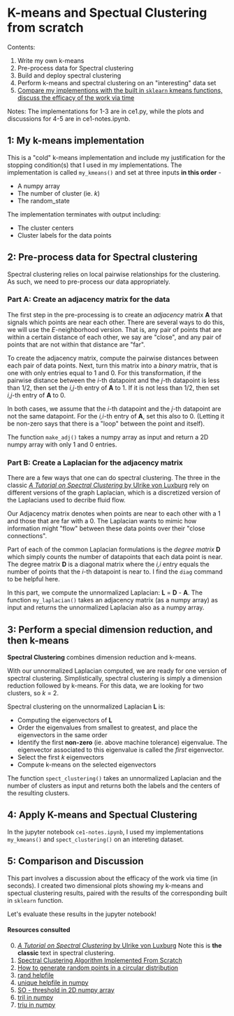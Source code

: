 # K-means and Spectual Clustering from scratch

Contents:
1. Write my own k-means
2. Pre-process data for Spectral clustering
3. Build and deploy spectral clustering
4. Perform k-means and spectral clustering on an "interesting" data set
5. <ins>Compare my implementions with the built in `sklearn` kmeans functions, discuss the efficacy of the work via time</ins>

Notes:
The implementations for 1-3 are in ce1.py, while the plots and discussions for 4-5 are in ce1-notes.ipynb.

## 1: My k-means implementation
This is a "cold" k-means implementation and include my justification for the stopping condition(s) that I used in my implementations. 
The implementation is called `my_kmeans()` and set at three inputs **in this 
order** -
* A numpy array
* The number of cluster (ie. _k_)
* The random_state

The implementation terminates with output including:
- The cluster centers
- Cluster labels for the data points


## 2: Pre-process data for Spectral clustering
Spectral clustering relies on local pairwise relationships for the clustering. As such, we need to pre-process our data appropriately. 

### Part A: Create an adjacency matrix for the data
The first step in the pre-processing is to create an _adjacency_ matrix **A** that 
signals which points are near each other. There are several ways to do this, we will 
use the _E_-neighborhood version. That is, any pair of points that are within a 
certain distance of each other, we say are "close", and any pair of points that are 
not within that distance are "far". 

To create the adjacency matrix, compute the pairwise distances between each pair of 
data points. Next, turn this matrix into a _binary_ matrix, that is one with only 
entries equal to 1 and 0. For this transformation, if the pairwise distance between 
the _i_-th datapoint and the _j_-th datapoint is less than 1/2, then set the 
_i,j_-th entry of **A** to 1. If it is not less than 1/2, then set _i,j_-th entry 
of **A** to 0. 

In both cases, we assume that the _i_-th datapoint and the _j_-th datapoint are not 
the same datapoint. For the _i,i_-th entry of **A**, set this also to 0. (Letting it 
be non-zero says that there is a "loop" between the point and itself). 

The function `make_adj()` takes a numpy array as input and return a 2D numpy array with only 1 and 0 entries. 

### Part B: Create a Laplacian for the adjacency matrix
There are a few ways that one can do spectral clustering. The three in the classic 
[_A Tutorial on Spectral Clustering_ by Ulrike von Luxburg](https://arxiv.org/pdf/0711.0189.pdf)
rely on different versions of the graph Laplacian, which is a discretized version 
of the Laplacians used to decribe fluid flow. 

Our Adjacency matrix denotes when points are near to each other with a 1 and those 
that are far with a 0. The Laplacian wants to mimic how information might "flow" 
between these data points over their "close connections". 

Part of each of the common Laplacian formulations is the _degree matrix_ **D** which 
simply counts the number of datapoints that each data point is near. The degree 
matrix **D** is a diagonal matrix where the _i,i_ entry equals the number of points 
that the _i_-th datapoint is near to. I find the `diag` command to be helpful here. 

In this part, we compute the unnormalized Laplacian: **L** = **D** - **A**. 
The function `my_laplacian()` takes an adjacency matrix (as a numpy array) 
as input and returns the unnormalized Laplacian also as a numpy array. 

## 3: Perform a special dimension reduction, and then k-means

**Spectral Clustering** combines dimension reduction and k-means.

With our unnormalized Laplacian computed, we are ready for one version of 
spectral clustering. Simplistically, spectral clustering is simply a 
dimension reduction followed by k-means. For this data, we are looking for two 
clusters, so _k_ = 2. 

Spectral clustering on the unnormalized Laplacian **L** is:
* Computing the eigenvectors of **L**
* Order the eigenvalues from smallest to greatest, and place the eigenvectors 
  in the same order
* Identify the first **non-zero** (ie. above machine tolerance) eigenvalue. The 
  eigenvector associated to this eigenvalue is called the _first_ eigenvector. 
* Select the first _k_ eigenvectors 
* Compute k-means on the selected eigenvectors

The function `spect_clustering()` takes an unnormalized Laplacian and 
the number of clusters as input and returns both the labels and the centers of 
the resulting clusters. 

## 4: Apply K-means and Spectual Clustering
In the jupyter notebook `ce1-notes.ipynb`, I used my implementations `my_kmeans()` and `spect_clustering()` on an intereting dataset. 

## 5: Comparison and Discussion
This part involves a discussion about the efficacy of the work via time (in seconds).
I created two dimensional plots showing my k-means and spectual clustering results, paired with the results of the corresponding built in `sklearn` function. 

Let's evaluate these results in the jupyter notebook! 

#### Resources consulted
0. [_A Tutorial on Spectral Clustering_ by Ulrike von Luxburg](https://arxiv.org/pdf/0711.0189.pdf) 
   Note this is **the classic** text in spectral clustering. 
1. [Spectral Clustering Algorithm Implemented From Scratch](https://towardsdatascience.com/unsupervised-machine-learning-spectral-clustering-algorithm-implemented-from-scratch-in-python-205c87271045)
2. [How to generate random points in a circular distribution](https://stackoverflow.com/questions/30564015/how-to-generate-random-points-in-a-circular-distribution)
3. [rand helpfile](https://docs.scipy.org/doc/numpy-1.15.1/reference/generated/numpy.random.rand.html)
4. [unique helpfile in numpy](https://docs.scipy.org/doc/numpy/reference/generated/numpy.unique.html)
5. [SO - threshold in 2D numpy array](https://stackoverflow.com/questions/36719997/threshold-in-2d-numpy-array/36720130)
6. [tril in numpy](https://docs.scipy.org/doc/numpy/reference/generated/numpy.tril.html#numpy.tril)
7. [triu in numpy](https://docs.scipy.org/doc/numpy/reference/generated/numpy.triu.html)
